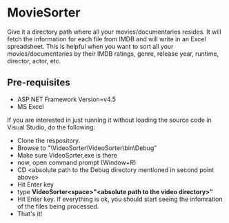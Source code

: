 # MovieSorter
Give it a directory path where all your movies/documentaries resides. It will fetch the information for each file from IMDB and will write in an Excel spreadsheet. This is helpful when you want to sort all your movies/documentaries by their IMDB ratings, genre, release year, runtime, director, actor, etc.

## Pre-requisites
* ASP.NET Framework Version=v4.5
* MS Excel

If you are interested in just running it without loading the source code in Visual Studio, do the following:

* Clone the respository.
* Browse to "\VideoSorter\VideoSorter\bin\Debug"
* Make sure VideoSorter.exe is there
* now, open command prompt (Window+R)
* CD \<absolute path to the Debug directory mentioned in second point above\>
* Hit Enter key
* type **VideoSorter\<space>\"\<absolute path to the video directory\>"**
* Hit Enter key. If everything is ok, you should start seeing the infomration of the files being processed.
* That's it!
